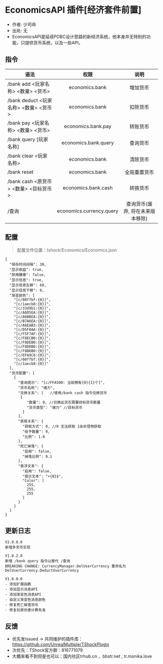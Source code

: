 # EconomicsAPI 插件[经济套件前置]

- 作者: 少司命
- 出处: 无
- EconomicsAPI是延续POBC设计思路的新经济系统，他本身并无特别的功能，只提供货币系统，以及一些API。

## 指令

| 语法                            |            权限            |         说明         |
|-------------------------------|:------------------------:|:------------------:|
| /bank add <玩家名称> <数量> <货币>    |      economics.bank      |        增加货币        |
| /bank deduct <玩家名称> <数量> <货币> |      economics.bank      |        扣除货币        |
| /bank pay <玩家名称> <数量> <货币>    |    economics.bank.pay    |        转账货币        |
| /bank query [玩家名称]            |   economics.bank.query   |        查询货币        |
| /bank clear <玩家名称>            |      economics.bank      |        清除货币        |
| /bank reset                   |      economics.bank      |       全局重置货币       |
| /bank cash <原货币> <数量> <目标货币>  |   economics.bank.cash    |        转换货币        |
| /查询                           | economics.currency.query | 查询货币(废弃, 将在未来版本移除) |

## 配置
> 配置文件位置：tshock/Economics/Economics.json
```json5
{
  "保存时间间隔": 30,
  "显示收益": true,
  "禁用雕像": false,
  "显示信息": true,
  "显示信息左移": 60,
  "显示信息下移": 0,
  "渐变颜色": [
    "[c/00ffbf:{0}]",
    "[c/1aecb8:{0}]",
    "[c/33d9b1:{0}]",
    "[c/A6D5EA:{0}]",
    "[c/A6BBEA:{0}]",
    "[c/B7A6EA:{0}]",
    "[c/A6EAB3:{0}]",
    "[c/D5F0AA:{0}]",
    "[c/F5F7AF:{0}]",
    "[c/F8ECB0:{0}]",
    "[c/F8DEB0:{0}]",
    "[c/F8D0B0:{0}]",
    "[c/F8B6B0:{0}]",
    "[c/EFA9C6:{0}]",
    "[c/00ffbf:{0}]",
    "[c/1aecb8:{0}]"
  ],
  "货币配置": [
    {
      "查询提示": "[c/FFA500: 当前拥有{0}{1}个]",
      "货币名称": "魂力",
      "兑换关系": [   //使用/bank cash 指令兑换货币
       {
          "数量": 0, //兑换此货币需要目标货币数量
          "货币类型": "魂力" //目标货币
        }
      ],
      "获取关系": {
        "获取方式": 0, //0 无法获取 1击杀怪物获取
        "给予数量": 0,
        "比例": 1.0
      },
      "死亡掉落": {
        "启用": false,
        "掉落比例": 0.1
      },
      "悬浮文本": {
        "启用": false,
        "提示文本": "+{0}$",
        "Color": [
          255,
          255,
          255
        ]
      }
    }
  ]
}
```

## 更新日志

```
V2.0.0.0
新增多货币实现

V1.0.2.0
新增 /bank query 指令以替代 /查询
BREAKING CHANGE: CurrencyManager.DelUserCurrency 重命名为 DelUserCurrency.DeductUserCurrency

V1.0.0.0
- 添加扩展函数
- 添加显示消息API
- 添加渐变色消息API
- 自定义渐变色消息颜色
- 修复死亡掉落货币
- 修复玩家伤害计算失准
```

## 反馈
- 优先发issued -> 共同维护的插件库：https://github.com/UnrealMultiple/TShockPlugin
- 次优先：TShock官方群：816771079
- 大概率看不到但是也可以：国内社区trhub.cn ，bbstr.net , tr.monika.love
